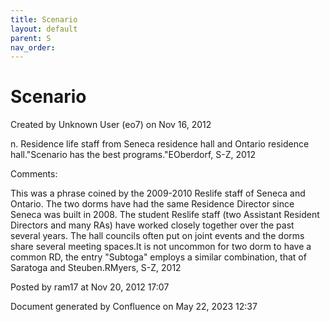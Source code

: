 ```yaml
---
title: Scenario
layout: default
parent: S
nav_order:
---
```


# Scenario

Created by  Unknown User (eo7) on Nov 16, 2012

n. Residence life staff from Seneca residence hall and Ontario residence hall.&quot;Scenario has the best programs.&quot;EOberdorf, S-Z, 2012

Comments:

This was a phrase coined by the 2009-2010 Reslife staff of Seneca and Ontario. The two dorms have had the same Residence Director since Seneca was built in 2008. The student Reslife staff (two Assistant Resident Directors and many RAs) have worked closely together over the past several years. The hall councils often put on joint events and the dorms share several meeting spaces.It is not uncommon for two dorm to have a common RD, the entry &quot;Subtoga&quot; employs a similar combination, that of Saratoga and Steuben.RMyers, S-Z, 2012

Posted by ram17 at Nov 20, 2012 17:07

Document generated by Confluence on May 22, 2023 12:37



